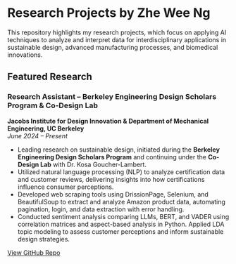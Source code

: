 # Research Projects by Zhe Wee Ng

This repository highlights my research projects, which focus on applying AI techniques to analyze and interpret data for interdisciplinary applications in sustainable design, advanced manufacturing processes, and biomedical innovations.

## Featured Research

### Research Assistant – Berkeley Engineering Design Scholars Program & Co-Design Lab
**Jacobs Institute for Design Innovation & Department of Mechanical Engineering, UC Berkeley**  
*June 2024 – Present*

- Leading research on sustainable design, initiated during the **Berkeley Engineering Design Scholars Program** and continuing under the **Co-Design Lab** with Dr. Kosa Goucher-Lambert.
- Utilized natural language processing (NLP) to analyze certification data and customer reviews, delivering insights into how certifications influence consumer perceptions.
- Developed web scraping tools using DrissionPage, Selenium, and BeautifulSoup to extract and analyze Amazon product data, automating pagination, login, and data extraction with error handling.
- Conducted sentiment analysis comparing LLMs, BERT, and VADER using correlation matrices and aspect-based analysis in Python. Applied LDA topic modeling to assess customer perceptions and inform sustainable design strategies.

[View GitHub Repo](https://github.com/NGZheWee/EngineeringDesignScholarProgram_UCB)


